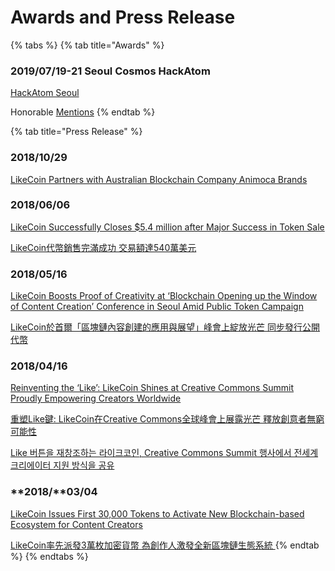 # Awards and Press Release

{% tabs %}
{% tab title="Awards" %}
### 2019/07/19-21 Seoul Cosmos HackAtom

[HackAtom Seoul](https://www.buidl.asia/hackatom)

Honorable [Mentions](https://blog.cosmos.network/cosmos-hackatom-seoul-winners-d6badbd0629b)
{% endtab %}

{% tab title="Press Release" %}
### 2018/10/29

[LikeCoin Partners with Australian Blockchain Company Animoca Brands](https://www.einpresswire.com/article/466473512/likecoin-partners-with-australian-blockchain-company-animoca-brands)

### 2018/06/06

[LikeCoin Successfully Closes $5.4 million after Major Success in Token Sale](https://www.media-outreach.com/release.php/View/5719/LikeCoin+Successfully+Closes+%245.4+million+after+Major+Success+in+Token+Sale.html)

[LikeCoin代幣銷售完滿成功 交易額達540萬美元](https://www.media-outreach.com/release.php/View/5720)

### 2018/05/16

[LikeCoin Boosts Proof of Creativity at ‘Blockchain Opening up the Window of Content Creation’ Conference in Seoul Amid Public Token Campaign](https://www.media-outreach.com/release.php/View/5551/LikeCoin+Boosts+Proof+of+Creativity+at+%E2%80%98Blockchain+Opening+up+the+Window+of+Content+Creation%E2%80%99+Conference+in+Seoul+Amid+Public+Token+Campaign.html)

[LikeCoin於首爾「區塊鏈內容創建的應用與展望」峰會上綻放光芒 同步發行公開代幣](https://www.media-outreach.com/release.php/View/5552)

### 2018/04/16

[Reinventing the ‘Like’: LikeCoin Shines at Creative Commons Summit Proudly Empowering Creators Worldwide](https://www.media-outreach.com/View/5285/reinventing-the-like-likecoin-shines-at-creative-commons-summit-proudly-empowering-creators-worldwide)

[重塑Like鍵: LikeCoin在Creative Commons全球峰會上展露光芒 釋放創意者無窮可能性](https://www.media-outreach.com/View/5286/%E9%87%8D%E5%A1%91Like%E9%8D%B5%3A+LikeCoin%E5%9C%A8Creative+Commons%E5%85%A8%E7%90%83%E5%B3%B0%E6%9C%83%E4%B8%8A%E5%B1%95%E9%9C%B2%E5%85%89%E8%8A%92++++++%E9%87%8B%E6%94%BE%E5%89%B5%E6%84%8F%E8%80%85%E7%84%A1%E7%AA%AE%E5%8F%AF%E8%83%BD%E6%80%A7.html)

[Like 버튼을 재창조하는 라이크코인, Creative Commons Summit 행사에서 전세계 크리에이터 지원 방식을 공유](https://www.media-outreach.com/View/5287/Like+%EB%B2%84%ED%8A%BC%EC%9D%84+%EC%9E%AC%EC%B0%BD%EC%A1%B0%ED%95%98%EB%8A%94+%EB%9D%BC%EC%9D%B4%ED%81%AC%EC%BD%94%EC%9D%B8%2C+Creative+Commons+Summit+%ED%96%89%EC%82%AC%EC%97%90%EC%84%9C+%EC%A0%84%EC%84%B8%EA%B3%84+%ED%81%AC%EB%A6%AC%EC%97%90%EC%9D%B4%ED%84%B0+%EC%A7%80%EC%9B%90+%EB%B0%A9%EC%8B%9D%EC%9D%84+%EA%B3%B5%EC%9C%A0.html)

### **2018/**03/04

[LikeCoin Issues First 30,000 Tokens to Activate New Blockchain-based Ecosystem for Content Creators](https://www.businesswire.com/news/home/20180304005009/en/LikeCoin-Issues-30000-Tokens-Activate-New-Blockchain-based)

[LikeCoin率先派發3萬枚加密貨幣 為創作人激發全新區塊鏈生態系統](https://www.businesswire.com/news/home/20180301006741/zh-HK/)
{% endtab %}
{% endtabs %}



